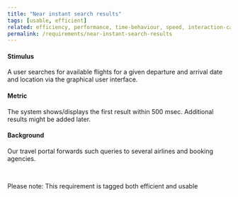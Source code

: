 ```yaml
---
title: "Near instant search results"
tags: [usable, efficient]
related: efficiency, performance, time-behaviour, speed, interaction-capability
permalink: /requirements/near-instant-search-results
---
```


<div class="quality-requirement" markdown="1">

#### Stimulus

A user searches for available flights for a given departure and arrival date and location via the graphical user interface. 

#### Metric

The system shows/displays the first result within 500 msec. Additional results might be added later.

#### Background

Our travel portal forwards such queries to several airlines and booking agencies.
</div><br>


Please note: This requirement is tagged both efficient and usable


